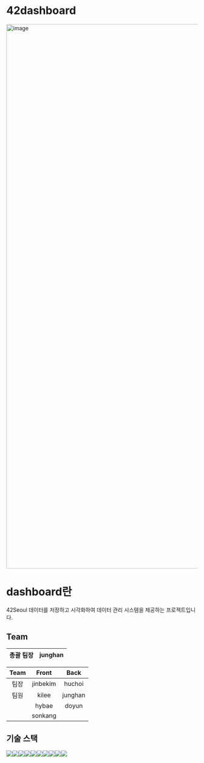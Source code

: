 # 42dashboard

<img width="1434" alt="image" src="https://user-images.githubusercontent.com/55140432/185033675-df1d4de4-0b9c-40a5-9a46-f2dff0c69564.png">

# dashboard란
42Seoul 데이터를 저장하고 시각화하여 데이터 관리 시스템을 제공하는 프로젝트입니다.

## Team
|총괄 팀장|junghan|
|:------:|:---:|


|Team|Front|Back|
|:------:|:---:|:---:|
|팀장|jinbekim|huchoi|
|팀원|kilee|junghan|
||hybae|doyun|
||sonkang||


## 기술 스택

<img src="https://img.shields.io/badge/Material%20UI-007FFF?style=for-the-badge&logo=mui&logoColor=white"/><img src="https://img.shields.io/badge/JavaScript-323330?style=for-the-badge&logo=javascript&logoColor=F7DF1E"/><img src="https://img.shields.io/badge/json-5E5C5C?style=for-the-badge&logo=json&logoColor=white"/><img src="https://img.shields.io/badge/TypeScript-007ACC?style=for-the-badge&logo=typescript&logoColor=white"/><img src="https://img.shields.io/badge/React-20232A?style=for-the-badge&logo=react&logoColor=61DAFB"/><img src="https://img.shields.io/badge/Redux-593D88?style=for-the-badge&logo=redux&logoColor=white"/><img src="https://img.shields.io/badge/Apollo%20GraphQL-311C87?&style=for-the-badge&logo=Apollo%20GraphQL&logoColor=white"/><img src="https://img.shields.io/badge/nestjs-E0234E?style=for-the-badge&logo=nestjs&logoColor=white"/><img src="https://img.shields.io/badge/PostgreSQL-316192?style=for-the-badge&logo=postgresql&logoColor=white"/><img src="https://img.shields.io/badge/Amazon_AWS-FF9900?style=for-the-badge&logo=amazonaws&logoColor=white"/>
